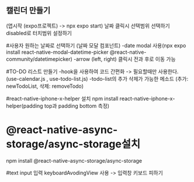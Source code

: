 ## 캘린더 만들기 

(앱시작 (expo프로젝트) -> npx expo start)
날짜 클릭시 선택범위 선택하기 
disabled로 터치범위 설정하기 


#사용자 원하는 날짜로 선택하기 (날짜 모달 컴포넌트)
-date modal 사용(npx expo install react-native-modal-datetime-picker @react-native-community/datetimepicker)
-arrow (left, right) 클릭시 전과 후로 이동 가능 


#TO-DO 리스트 만들기 
-hook을 사용하여 코드 간편화 -> 필요할때만 사용한다.(use-calendar.js , use-todo-list.js)
-todo-list의 추가 삭제가 가능한 메소드 (추가: newTodoList, 삭제: removeTodo)


#react-native-iphone-x-helper 설치 
npm install react-native-iphone-x-helper(padding top과 padding bottom 측정)

# @react-native-async-storage/async-storage설치
npm install @react-native-async-storage/async-storage


#text input 입력 
keyboardAvodingView 사용 -> 입력창 키보드 피하기
